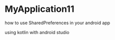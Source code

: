 # MyApplication11

how to use SharedPreferences in your android app

using kotlin with android studio
